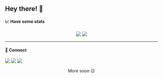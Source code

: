 ## Hey there! 👋

<!--
* 🌱 I’m currently learning
  * MERN stack
  * Deep learning and Machine learning
  * AWS

---
-->


#### 📈 Have some stats

<!--github-readme-stats: Start-->
<p align = "center">
  <img src = "https://github-readme-stats.vercel.app/api?username=Deepamgoel&count_private=true&include_all_commits=true&show_icons=true&theme=radical&line_height=27">
  <img src = "https://github-readme-stats.vercel.app/api/top-langs?username=Deepamgoel&hide=html,css&show_icons=true&theme=radical">
</p>
<!--github-readme-stats: End-->

---

#### 🤝 Connect

<p>
  <img src = "https://img.shields.io/badge/Twitter-%231DA1F2.svg?style=for-the-badge&logo=twitter&logoColor=white&link=https://twitter.com/deepam_goel">
  <img src = "https://img.shields.io/badge/LinkedIn-%230077B5.svg?style=for-the-badge&logo=linkedin&logoColor=white&link=https://www.linkedin.com/in/deepamgoel/">
  <img src = "https://img.shields.io/badge/Medium-%2312100E.svg?style=for-the-badge&logo=medium&logoColor=white&link=https://medium.com/@deepamgoel">
</p>



<p align="center">More soon 😉</p>
